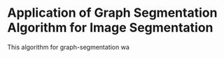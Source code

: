 # Application of Graph Segmentation Algorithm for Image Segmentation

This algorithm for graph-segmentation wa